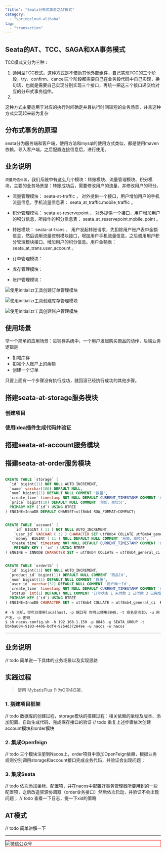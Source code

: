 ```yaml
---
"title": "Seata分布式事务之AT模式"
category:
  - "springcloud-alibaba"
tag:
  - "transaction"
---
```



## Seata的AT、TCC、SAGA和XA事务模式

TCC模式又分为三种：
1. 通用型TCC模式。这种方式是不借助其他外部组件，自己实现TCC的三个阶段，try、confirm、cancel三个阶段都需要自己在业务段代码中自己实现，换句话，也就是需要自己实现分别实现三个接口，再统一把这三个接口递交给对应的分布式事务组件。
2. 

这种方式主要适用于对应的执行时间确定并且执行时间较短的业务场景，并且这种方式实现起来较为复杂



## 分布式事务的原理

seata分为服务端和客户端，使用方法和mysql的使用方式类似，都是使用maven依赖，导入客户端，之后配置连接信息后，进行使用。

## 业务说明

`流量充值业务`，我们系统中有这么几个模块：转账模块、流量管理模块、积分模块，主要的业务场景是：转账成功后，需要修改用户的流量，并修改用户的积分。


- 流量管理模块： seata-at-traffic ， 对外提供一个接口，用户增加用户的手机流量信息，手机流量信息表： seata_at_traffic.mobile_traffic 。
- 积分管理模块： seata-at-reservepoint ， 对外提供一个接口，用户增加用户的积分信息，所操作的积分信息表： seata_at_reservepoint.mobile_point 。
- 转账模块： seata-at-trans ， 用户发起转账请求，先扣除用户账户表中金额信息，然后调用流量控制模块接口，增加用户手机流量信息，之后调用用户积分管理模块接口，增加用户的积分信息。用户金额表： seata_at_trans.user_account 。

- 订单管理模块：
- 库存管理模块：
- 账户管理模块：


![使用initializr工具创建订单管理模块](https://tianqingxiaozhu.oss-cn-shenzhen.aliyuncs.com/blog20221211110949.png)

![使用initializr工具创建库存管理模块](https://tianqingxiaozhu.oss-cn-shenzhen.aliyuncs.com/blog20221211111301.png)

![使用initializr工具创建账户管理模块](https://tianqingxiaozhu.oss-cn-shenzhen.aliyuncs.com/blog20221211111706.png)





## 使用场景

举一个简单的应用场景：进销存系统中，一个用户发起购买商品的动作，后端业务逻辑是

- 扣减库存
- 扣减个人账户上的余额
- 创建一个订单

只要上面有一个步骤没有执行成功，就回滚已经执行成功的其他步骤。

## 搭建seata-at-storage服务模块

### 创建项目

### 使用idea插件生成代码并验证

## 搭建seata-at-account服务模块

## 搭建seata-at-order服务模块


```sql 

CREATE TABLE `storage` (
  `id` bigint(11) NOT NULL AUTO_INCREMENT,
  `name` varchar(100) DEFAULT NULL,
  `num` bigint(11) DEFAULT NULL COMMENT '数量',
  `create_time` timestamp NOT NULL DEFAULT CURRENT_TIMESTAMP COMMENT '创建时间',
  `price` bigint(10) DEFAULT NULL COMMENT '单价，单位分',
  PRIMARY KEY (`id`) USING BTREE
) ENGINE=InnoDB DEFAULT CHARSET=utf8mb4 ROW_FORMAT=COMPACT;


CREATE TABLE `account` (
	`id` BIGINT ( 11 ) NOT NULL AUTO_INCREMENT,
	`user_id` VARCHAR ( 32 ) CHARACTER SET utf8mb4 COLLATE utf8mb4_general_ci NULL DEFAULT NULL COMMENT '用 户userId',
	`money` BIGINT ( 11 ) NULL DEFAULT NULL COMMENT '余额，单位分',
  `create_time` timestamp NOT NULL DEFAULT CURRENT_TIMESTAMP COMMENT '创建时间',
	PRIMARY KEY ( `id` ) USING BTREE 
) ENGINE = INNODB CHARACTER SET = utf8mb4 COLLATE = utf8mb4_general_ci ROW_FORMAT = Compact;


CREATE TABLE `ordertb` (
  `id` bigint(11) NOT NULL AUTO_INCREMENT,
  `product_id` bigint(11) DEFAULT NULL COMMENT '商品Id',
  `num` bigint(11) DEFAULT NULL COMMENT '数量',
  `user_id` varchar(32) DEFAULT NULL COMMENT '用户唯一Id',
  `create_time` timestamp NOT NULL DEFAULT CURRENT_TIMESTAMP COMMENT '创建时间',
  `status` int(1) DEFAULT NULL COMMENT '订单状态 1 未付款 2 已付款 3 已完成',
  PRIMARY KEY (`id`) USING BTREE
) ENGINE=InnoDB CHARACTER SET = utf8mb4 COLLATE = utf8mb4_general_ci  ROW_FORMAT=COMPACT;
```




```
# -h 主机，你可以使用localhost，-p 端口号 你可以使用8848，-t 命名空间ID，-u 用户名，-p 密码
$ sh nacos-config.sh -h 192.168.1.150 -p 8848 -g SEATA_GROUP -t bb4ba084-9183-4406-bdf4-9254d372849e -u nacos -w nacos

```

----------


## 业务说明

// todo 简单说一下具体的业务场景以及实现思路

## 实践过程

> 使用 MybatisPlus 作为ORM框架。

### 1. 搭建项目框架



// todo 数据库的创建过程，storage模块的搭建过程：相关依赖的坐标及版本、添加配置、自动生成代码，完成保存接口的验证
// todo 重复上述步骤依次创建account模块和order模块

### 2. 集成Openfeign

// todo 三个模块注册到Nacos上，order项目中添加OpenFeign依赖，根据业务规则分别调用storage和account接口完成业务代码，并验证会出现问题；

### 3. 集成Seata

// todo 依次添加坐标、配置项，并在nacos中配置好事务管理器所要用到的一些配置项，之后改造资源协调器（order业务接口）然后依次启动，并验证不会出现问题；
// todo 查看一下日志，提一下xid的策略


## AT模式 

// todo 简单讲解一下




---

<img style="border:1px red solid; display:block; margin:0 auto;" src="https://tianqingxiaozhu.oss-cn-shenzhen.aliyuncs.com/img/qrcode.jpg" alt="微信公众号" />




